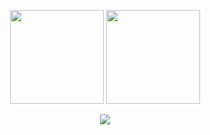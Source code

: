 <p align="center">
		<img height="150" src="https://github-readme-stats.vercel.app/api?username=agilatakishiyev&show_icons=true&count_private=true&theme=algolia">
		<img height="150" src="https://github-readme-stats.vercel.app/api/top-langs/?username=agilatakishiyev&layout=compact&theme=algolia&card_width=380">
</p>

<p align="center">
	<a href="https://spotify-github-profile.vercel.app/api/view?uid=21bfyupy2433uqzykgh3ez4mq&redirect=true">
		<img src="https://spotify-github-profile.vercel.app/api/view?uid=21bfyupy2433uqzykgh3ez4mq&cover_image=true&theme=default&show_offline=false&background_color=121212&bar_color=53b14f&bar_color_cover=false" />
	</a>
</p>

<!-- <p>
  	<a href="https://twitter.com/agilatakishiyev"><img src="https://img.shields.io/twitter/follow/agilatakishiyev?label=Twitter&style=social" alt="Twitter"></a>
  	<a href="https://www.linkedin.com/in/agilatakishiyev"><img src="https://img.shields.io/badge/LinkedIn--_.svg?style=social&logo=linkedin" alt="LinkedIn"></a>
</p> -->
